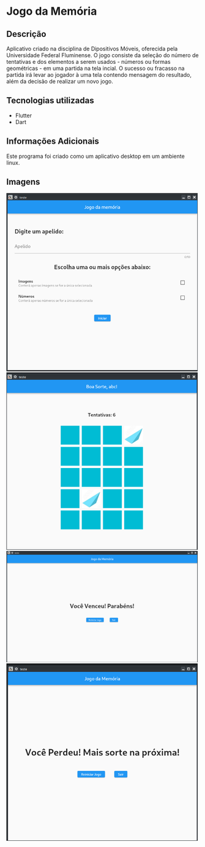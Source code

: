 # Jogo da Memória

## Descrição 

Aplicativo criado na disciplina de Dipositivos Móveis, oferecida pela Universidade Federal Fluminense. O jogo consiste da seleção do número de tentativas e dos elementos a serem usados - números ou formas geométricas -  em uma partida na tela incial. 
O sucesso ou fracasso na partida irá levar ao jogador à uma tela contendo mensagem do resultado, além da decisão de realizar um novo jogo.

## Tecnologias utilizadas

- Flutter
- Dart

## Informações Adicionais

Este programa foi criado como um aplicativo desktop em um ambiente linux.

## Imagens

<img src="https://github.com/EMV271828/jogo_da_memoria/blob/readme_e_licenca/img/jogo_da_memoria_tela_inicial.png" width="500px">
<img src="https://github.com/EMV271828/jogo_da_memoria/blob/readme_e_licenca/img/jogo_da_memoria_partida.png" width="500px">
<img src="https://github.com/EMV271828/jogo_da_memoria/blob/readme_e_licenca/img/jogo_da_memoria_vitoria.png" width="500px">
<img src="https://github.com/EMV271828/jogo_da_memoria/blob/readme_e_licenca/img/jogo_da_memoria_derrota.png" width="500px">
